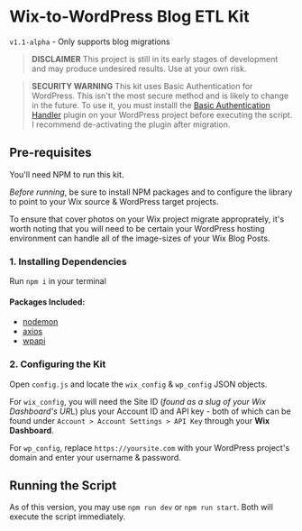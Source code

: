 # Wix-to-WordPress Blog ETL Kit
`v1.1-alpha` - Only supports blog migrations

> **DISCLAIMER** This project is still in its early stages of development and may produce undesired results. Use at your own risk.

> **SECURITY WARNING** This kit uses Basic Authentication for WordPress. This isn't the most secure method and is likely to change in the future. To use it, you must installl the [Basic Authentication Handler](https://github.com/WP-API/Basic-Auth) plugin on your WordPress project before executing the script. I recommend de-activating the plugin after migration.

## Pre-requisites
You'll need NPM to run this kit.

*Before running*, be sure to install NPM packages and to configure the library to point to your Wix source & WordPress target projects.

To ensure that cover photos on your Wix project migrate approprately, it's worth noting that you will need to be certain your WordPress hosting environment can handle all of the image-sizes of your Wix Blog Posts.

### 1. Installing Dependencies
Run `npm i` in  your terminal

#### Packages Included:
- [nodemon](https://github.com/remy/nodemon)
- [axios](https://www.npmjs.com/package/axios)
- [wpapi](https://github.com/wp-api/node-wpapi)

### 2. Configuring the Kit
Open `config.js` and locate the `wix_config` & `wp_config` JSON objects.

For `wix_config`, you will need the Site ID (*found as a slug of your Wix Dashboard's UR*L) plus your Account ID and API key - both of which can be found under ```Account > Account Settings > API Key``` through your **Wix Dashboard**.

For `wp_config`, replace `https://yoursite.com` with your WordPress project's domain and enter your username & password.

## Running the Script
As of this version, you may use `npm run dev` or `npm run start`. Both will execute the script immediately.
